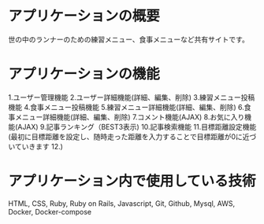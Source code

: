 # アプリケーションの概要
世の中のランナーのための練習メニュー、食事メニューなど共有サイトです。

# アプリケーションの機能

1.ユーザー管理機能
2.ユーザー詳細機能(詳細、編集、削除)
3.練習メニュー投稿機能
4.食事メニュー投稿機能
5.練習メニュー詳細機能(詳細、編集、削除)
6.食事メニュー詳細機能(詳細、編集、削除)
7.コメント機能(AJAX)
8.お気に入り機能(AJAX)
9.記事ランキング（BEST3表示)
10.記事検索機能
11.目標距離設定機能(最初に目標距離を設定し、随時走った距離を入力することで目標距離が0に近づいていきます
12.)

# アプリケーション内で使用している技術
HTML, CSS, Ruby, Ruby on Rails, Javascript, Git, Github, Mysql, AWS, Docker, Docker-compose



